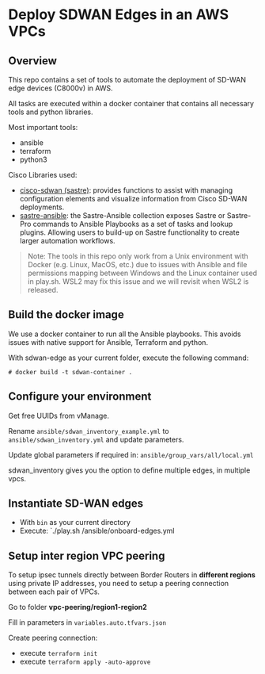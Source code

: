 # Deploy SDWAN Edges in an AWS VPCs

## Overview

This repo contains a set of tools to automate the deployment of SD-WAN edge devices (C8000v) in AWS.

All tasks are executed within a docker container that contains all necessary tools and python libraries.

Most important tools:

- ansible
- terraform
- python3

Cisco Libraries used:

- [cisco-sdwan (sastre)](https://github.com/CiscoDevNet/sastre): provides functions to assist with managing configuration elements and visualize information from Cisco SD-WAN deployments.
- [sastre-ansible](https://github.com/reismarcelo/sastre-ansible): the Sastre-Ansible collection exposes Sastre or Sastre-Pro commands to Ansible Playbooks as a set of tasks and lookup plugins. Allowing users to build-up on Sastre functionality to create larger automation workflows.

> Note: The tools in this repo only work from a Unix environment with Docker (e.g. Linux, MacOS, etc.) due to issues with Ansible and file permissions mapping between Windows and the Linux container used in play.sh. WSL2 may fix this issue and we will revisit when WSL2 is released.

## Build the docker image

We use a docker container to run all the Ansible playbooks. This avoids issues with native support for Ansible, Terraform and python.

With sdwan-edge as your current folder, execute the following command:

```console
# docker build -t sdwan-container . 
```

## Configure your environment

Get free UUIDs from vManage.

Rename `ansible/sdwan_inventory_example.yml` to `ansible/sdwan_inventory.yml` and update parameters.

Update global parameters if required in: `ansible/group_vars/all/local.yml`

sdwan_inventory gives you the option to define multiple edges, in multiple vpcs.

## Instantiate SD-WAN edges

- With `bin` as your current directory
- Execute: `./play.sh /ansible/onboard-edges.yml

## Setup inter region VPC peering

To setup ipsec tunnels directly between Border Routers in **different regions**
using private IP addresses, you need to setup a peering connection between each pair of VPCs.

Go to folder **vpc-peering/region1-region2**

Fill in parameters in `variables.auto.tfvars.json`

Create peering connection:

- execute `terraform init`
- execute `terraform apply -auto-approve`
